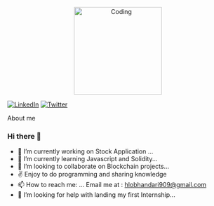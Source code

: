 <p align="center">
  <img src="https://camo.githubusercontent.com/4cb9b98860a01e6a93c5b3eb5fd5a0ae409731635562552752b75ff17b4b2167/68747470733a2f2f6d656469612e67697068792e636f6d2f6d656469612f4d3967624264396e6244724f5475314d71782f67697068792e676966" width="200" alt="Coding">

  [![LinkedIn](https://img.shields.io/badge/LinkedIn-0077B5?style=for-the-badge&logo=linkedin&logoColor=white)](https://www.linkedin.com/in/samir-bhandari-/)
  [![Twitter](https://img.shields.io/badge/Twitter-1DA1F2?style=for-the-badge&logo=twitter&logoColor=white)](https://twitter.com/sameerbh11)
</p>

About me
### Hi there 👋
- 🔭 I’m currently working on Stock Application  ...
- 🌱 I’m currently learning Javascript and Solidity...
- 👯 I’m looking to collaborate on Blockchain projects...
- ✌️ Enjoy to do programming and sharing knowledge
-  📫 How to reach me: ...
  Email me at : hlobhandari909@gmail.com
- 🤔 I’m looking for help with landing my first Internship...

<!--
**samy90909/samy90909** is a ✨ _special_ ✨ repository because its `README.md` (this file) appears on your GitHub profile.

Here are some ideas to get you started:

- 🔭 I’m currently working on ...
- 🌱 I’m currently learning ...
- 👯 I’m looking to collaborate on ...
- 🤔 I’m looking for help with ...
- 💬 Ask me about ...
- 📫 How to reach me: ...
- 😄 Pronouns: ...
- ⚡ Fun fact: ...
-->
